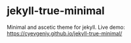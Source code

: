 # jekyll-true-minimal
Minimal and ascetic theme for jekyll.
Live demo: https://cyevgeniy.github.io/jekyll-true-minimal/
